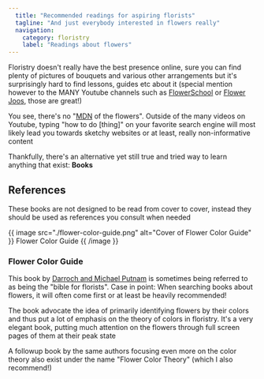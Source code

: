 ```yaml
---
  title: "Recommended readings for aspiring florists"
  tagline: "And just everybody interested in flowers really"
  navigation:
    category: floristry
    label: "Readings about flowers"
---
```


Floristry doesn't really have the best presence online, sure you can find plenty of pictures of bouquets and various other arrangements but it's surprisingly hard to find lessons, guides etc about it (special mention however to the MANY Youtube channels such as [FlowerSchool](https://www.youtube.com/user/FlowerSchool/videos) or [Flower Joos](https://www.youtube.com/c/FlowerJoos/videos), those are great!)

You see, there's no "[MDN](https://developer.mozilla.org/en-US/) of the flowers". Outside of the many videos on Youtube, typing "how to do [thing]" on your favorite search engine will most likely lead you towards sketchy websites or at least, really non-informative content

Thankfully, there's an alternative yet still true and tried way to learn anything that exist: **Books**

## References

These books are not designed to be read from cover to cover, instead they should be used as references you consult when needed

{{ image
src="./flower-color-guide.png"
alt="Cover of Flower Color Guide"
}}
Flower Color Guide
{{ /image }}

### Flower Color Guide

This book by [Darroch and Michael Putnam](https://www.putnam-designs.com/flower-color-guide) is sometimes being referred to as being the "bible for florists". Case in point: When searching books about flowers, it will often come first or at least be heavily recommended!

The book advocate the idea of primarily identifying flowers by their colors and thus put a lot of emphasis on the theory of colors in floristry. It's a very elegant book, putting much attention on the flowers through full screen pages of them at their peak state

A followup book by the same authors focusing even more on the color theory also exist under the name "Flower Color Theory" (which I also recommend!)
